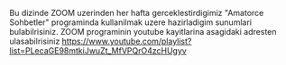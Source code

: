 Bu dizinde  ZOOM uzerinden her hafta gerceklestirdigimiz "Amatorce Sohbetler" programinda kullanilmak uzere hazirladigim sunumlari bulabilrisiniz.
ZOOM programinin youtube kayitlarina asagidaki adresten ulasabilrisiniz
https://www.youtube.com/playlist?list=PLecaGE98mtkiJwuZt_MfVPQrO4zcHUgyv
